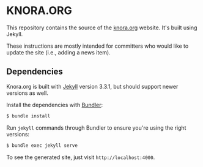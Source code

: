 # KNORA.ORG

This repository contains the source of the [knora.org](http://knora.org) website. It's built using Jekyll.

These instructions are mostly intended for committers who would like to update the site (i.e., adding a news item).

## Dependencies

Knora.org is built with [Jekyll](http://jekyllrb.com/) version 3.3.1, but should support newer versions as well.

Install the dependencies with [Bundler](http://bundler.io/):

~~~bash
$ bundle install
~~~

Run `jekyll` commands through Bundler to ensure you're using the right versions:

~~~bash
$ bundle exec jekyll serve
~~~

To see the generated site, just visit `http://localhost:4000`.
